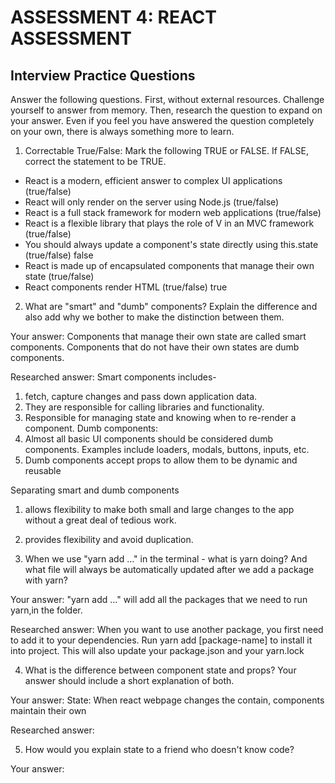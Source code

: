 # ASSESSMENT 4: REACT ASSESSMENT
## Interview Practice Questions

Answer the following questions. First, without external resources. Challenge yourself to answer from memory. Then, research the question to expand on your answer. Even if you feel you have answered the question completely on your own, there is always something more to learn.  

1. Correctable True/False: Mark the following TRUE or FALSE. If FALSE, correct the statement to be TRUE.

- React is a modern, efficient answer to complex UI applications (true/false)
- React will only render on the server using Node.js (true/false)
- React is a full stack framework for modern web applications (true/false)
- React is a flexible library that plays the role of V in an MVC framework (true/false)
- You should always update a component's state directly using this.state (true/false) false
- React is made up of encapsulated components that manage their own state (true/false)
- React components render HTML (true/false) true


2. What are "smart" and "dumb" components? Explain the difference and also add why we bother to make the distinction between them.

  Your answer: Components that manage their own state are called smart components. 
  Components that do not have their own states are dumb components.

  Researched answer:
  Smart components includes-
  1. fetch, capture changes and pass down application data.
  2. They are responsible for calling libraries and functionality.
  3. Responsible for managing state and knowing when to re-render a component.
  Dumb components: 
  1. Almost all basic UI components should be considered dumb components. Examples include loaders, modals, buttons, inputs, etc.
  2. Dumb components accept props to allow them to be dynamic and reusable

Separating smart and dumb components 
 1. allows flexibility to make both small and large changes to the app without a great deal of tedious work.
 2. provides flexibility and avoid duplication.

3. When we use "yarn add ..." in the terminal - what is yarn doing? And what file will always be automatically updated after we add a package with yarn?

  Your answer: "yarn add ..." will add all the packages that we need to run yarn,in the folder.

  Researched answer:
  When you want to use another package, you first need to add it to your dependencies. Run yarn add [package-name] to install it into project.
  This will also update your package.json and your yarn.lock


4. What is the difference between component state and props? Your answer should include a short explanation of both.

  Your answer: State: When react webpage changes the contain, components maintain their own 

  Researched answer:



5. How would you explain state to a friend who doesn't know code?

  Your answer:
